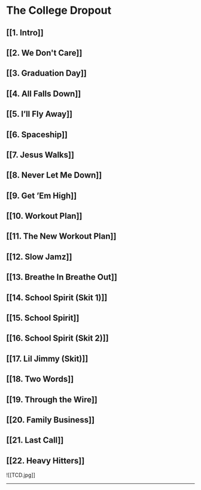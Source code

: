 # The College Dropout

## [[1. Intro]]

## [[2. We Don't Care]]

## [[3. Graduation Day]]

## [[4. All Falls Down]]

## [[5. I’ll Fly Away]]

## [[6. Spaceship]]

## [[7. Jesus Walks]]

## [[8. Never Let Me Down]]

## [[9. Get ’Em High]]

## [[10. Workout Plan]]

## [[11. The New Workout Plan]]

## [[12. Slow Jamz]]

## [[13. Breathe In Breathe Out]]

## [[14. School Spirit (Skit 1)]]

## [[15. School Spirit]]

## [[16. School Spirit (Skit 2)]]

## [[17. Lil Jimmy (Skit)]]

## [[18. Two Words]]

## [[19. Through the Wire]]

## [[20. Family Business]]

## [[21. Last Call]]

## [[22. Heavy Hitters]]

![[TCD.jpg]]

---
